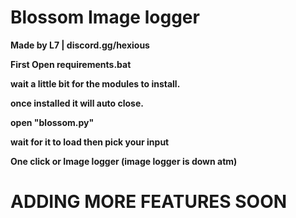 # Blossom Image logger
**Made by L7 | discord.gg/hexious**


**First Open requirements.bat**

**wait a little bit for the modules to install.**

**once installed it will auto close.**

**open "blossom.py"**

**wait for it to load then pick your input**

**One click or Image logger (image logger is down atm)**

# ADDING MORE FEATURES SOON
